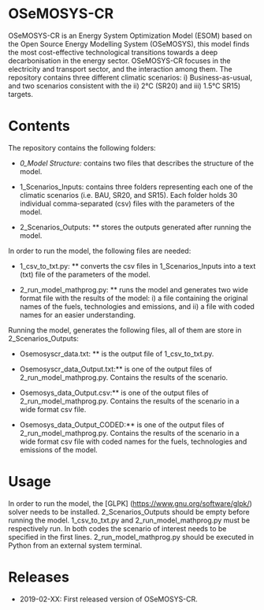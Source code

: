 # OSeMOSYS-CR

OSeMOSYS-CR is an Energy System Optimization Model (ESOM) based on the Open Source Energy Modelling System (OSeMOSYS), this model finds the most cost-effective technological transitions towards a deep decarbonisation in the energy sector. OSeMOSYS-CR focuses in the electricity and transport sector, and the interaction among them. The repository contains three different climatic scenarios: i) Business-as-usual, and two scenarios consistent with the ii) 2°C (SR20) and iii) 1.5°C SR15) targets. 

# Contents

The repository contains the following folders: 

* *0_Model Structure:* contains two files that describes the structure of the model. 

* 1_Scenarios_Inputs: contains three folders representing each one of the climatic scenarios (i.e. BAU, SR20, and SR15). Each folder holds 30 individual comma-separated (csv) files with the parameters of the model. 

* 2_Scenarios_Outputs: ** stores the outputs generated after running the model. 

In order to run the model, the following files are needed: 

* 1_csv_to_txt.py: ** converts the csv files in 1_Scenarios_Inputs into a text (txt) file of the parameters of the model. 

* 2_run_model_mathprog.py: ** runs the model and generates two wide format file with the results of the model: i) a file containing the original names of the fuels, technologies and emissions, and ii) a file with coded names for an easier understanding. 

 Running the model, generates the following files, all of them are store in 2_Scenarios_Outputs:

* Osemosyscr_data.txt: ** is the output file of 1_csv_to_txt.py. 

* Osemosyscr_data_Output.txt:** is one of the output files of 2_run_model_mathprog.py. Contains the results of the scenario.

* Osemosys_data_Output.csv:** is one of the output files of 2_run_model_mathprog.py. Contains the results of the scenario in a wide format csv file. 

* Osemosys_data_Output_CODED:** is one of the output files of 2_run_model_mathprog.py. Contains the results of the scenario in a wide format csv file with coded names for the fuels, technologies and emissions of the model. 

# Usage

In order to run the model, the [GLPK] (https://www.gnu.org/software/glpk/) solver needs to be installed. 2_Scenarios_Outputs should be empty before running the model. 1_csv_to_txt.py and 2_run_model_mathprog.py must be respectively run. In both codes the scenario of interest needs to be specified in the first lines. 2_run_model_mathprog.py should be executed in Python from an external system terminal.

# Releases
* 2019-02-XX: First released version of OSeMOSYS-CR.
